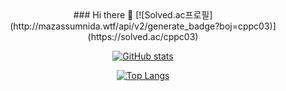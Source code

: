 <div align="center">
  ### Hi there 👋
  [![Solved.ac프로필](http://mazassumnida.wtf/api/v2/generate_badge?boj=cppc03)](https://solved.ac/cppc03)

  [![GitHub stats](https://github-readme-stats.vercel.app/api?username=ed-kyu)](https://github.com/anuraghazra/github-readme-stats)

  [![Top Langs](https://github-readme-stats.vercel.app/api/top-langs/?username=ed-kyu&layout=compact)](https://github.com/anuraghazra/github-readme-stats)
</div>


<!--
**SeungKyu-Kim/SeungKyu-Kim** is a ✨ _special_ ✨ repository because its `README.md` (this file) appears on your GitHub profile.

Here are some ideas to get you started:

- 🔭 I’m currently working on ...
- 🌱 I’m currently learning ...
- 👯 I’m looking to collaborate on ...
- 🤔 I’m looking for help with ...
- 💬 Ask me about ...
- 📫 How to reach me: ...
- 😄 Pronouns: ...
- ⚡ Fun fact: ...
-->
